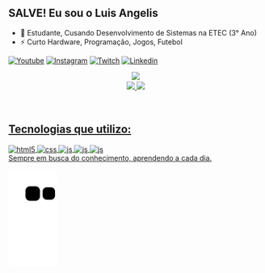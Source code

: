 ## SALVE! Eu sou o Luis Angelis

- 🌱 Estudante, Cusando Desenvolvimento de Sistemas na ETEC (3° Ano)
- ⚡ Curto Hardware, Programação, Jogos, Futebol


[![Youtube](https://img.shields.io/badge/YouTube-FF0000?style=for-the-badge&logo=youtube&logoColor=white)](https://www.youtube.com/channel/UC59jVyzlnP_OTV0yaVGgRvA/featured)
[![Instagram](https://img.shields.io/badge/Instagram-E4405F?style=for-the-badge&logo=instagram&logoColor=white)](https://instagram.com/rissiluis)
[![Twitch](https://img.shields.io/badge/Twitch-9146FF?style=for-the-badge&logo=twitch&logoColor=white)](https://twitch.tv/lb2zik__)
[![Linkedin](https://img.shields.io/badge/LinkedIn-0077B5?style=for-the-badge&logo=linkedin&logoColor=white)](https://www.linkedin.com/in/luis-henrique-de-rissi-de-angelis-6a5349241/)



  
<div align="center">
  <a href="https://github.com/lb2zik">
  <img height="200em" src="http://github-readme-streak-stats.herokuapp.com?user=lb2zik&theme=gotham"/> <br>
  <img height="150em" src="https://github-readme-stats.vercel.app/api?username=lb2zik&show_icons=true&theme=gotham&include_all_commits=true&count_private=true"/>
  <img height="150em" src="https://github-readme-stats.vercel.app/api/top-langs/?username=lb2zik&layout=compact&langs_count=7&theme=gotham&bg_color=#071a16"/>
</div>
<br><br>


## Tecnologias que utilizo:

<div style="display: inline_block">
  <img align="center" alt="html5" src="https://img.shields.io/badge/HTML-239120?style=for-the-badge&logo=html5&logoColor=white"/>
  <img align="center" alt="css" src="https://img.shields.io/badge/Xamarin-3498DB?style=for-the-badge&logo=xamarin&logoColor=white"/>
  <img align="center" alt="js" src="https://img.shields.io/badge/C%23-239120?style=for-the-badge&logo=c-sharp&logoColor=white"/>
  <img align="center" alt="js" src="https://img.shields.io/badge/PHP-777BB4?style=for-the-badge&logo=php&logoColor=white"/>
  <img align="center" alt="js" src="https://img.shields.io/badge/MySQL-005C84?style=for-the-badge&logo=mysql&logoColor=white"/>
 
 
 
 
 <br>
Sempre em busca do conhecimento, aprendendo a cada dia.

  ![snake gif](https://github.com/lb2zik/lb2zik/blob/output/github-contribution-grid-snake.svg)
